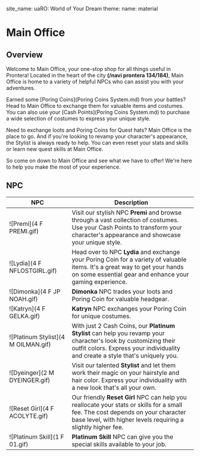 site_name: uaRO: World of Your Dream
theme:
  name: material

# Main Office


## **Overview**

Welcome to Main Office, your one-stop shop for all things useful in Prontera! Located in the heart of the city **(/navi prontera 134/184)**, Main Office is home to a variety of helpful NPCs who can assist you with your adventures.

Earned some [Poring Coins](Poring Coins System.md) from your battles? Head to Main Office to exchange them for valuable items and costumes. You can also use your [Cash Points](Poring Coins System.md) to purchase a wide selection of costumes to express your unique style.

Need to exchange loots and Poring Coins for Quest hats? Main Office is the place to go. And if you're looking to revamp your character's appearance, the Stylist is always ready to help. You can even reset your stats and skills or learn new quest skills at Main Office.

So come on down to Main Office and see what we have to offer! We're here to help you make the most of your experience.


## **NPC**

| NPC                    | Description                                                                                          |
|------------------------|------------------------------------------------------------------------------------------------------|
| ![Premi](4 F PREMI.gif) | Visit our stylish NPC **Premi** and browse through a vast collection of costumes. Use your Cash Points to transform your character's appearance and showcase your unique style. |
| ![Lydia](4 F NFLOSTGIRL.gif) | Head over to NPC **Lydia** and exchange your Poring Coin for a variety of valuable items. It's a great way to get your hands on some essential gear and enhance your gaming experience. |
| ![Dimonka](4 F JP NOAH.gif) | **Dimonka** NPC trades your loots and Poring Coin for valuable headgear. |
| ![Katryn](4 F GELKA.gif) | **Katryn** NPC exchanges your Poring Coin for unique costumes. |
| ![Platinum Stylist](4 M OILMAN.gif) | With just 2 Cash Coins, our **Platinum Stylist** can help you revamp your character's look by customizing their outfit colors. Express your individuality and create a style that's uniquely you. |
| ![Dyeinger](2 M DYEINGER.gif) | Visit our talented **Stylist** and let them work their magic on your hairstyle and hair color. Express your individuality with a new look that's all your own. |
| ![Reset Girl](4 F ACOLYTE.gif) | Our friendly **Reset Girl** NPC can help you reallocate your stats or skills for a small fee. The cost depends on your character base level, with higher levels requiring a slightly higher fee. |
| ![Platinum Skill](1 F 01.gif) | **Platinum Skill** NPC can give you the special skills available to your job. |
